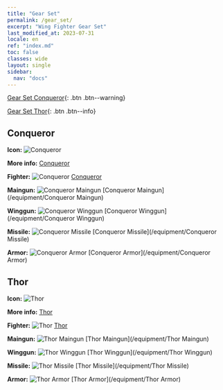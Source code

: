 ```yaml
---
title: "Gear Set"
permalink: /gear_set/
excerpt: "Wing Fighter Gear Set"
last_modified_at: 2023-07-31
locale: en
ref: "index.md"
toc: false
classes: wide
layout: single
sidebar:
  nav: "docs"
---
```


  [Gear Set Conqueror](/gear_set/Conqueror){: .btn .btn--warning}

  [Gear Set Thor](/gear_set/Thor){: .btn .btn--info}


## Conqueror

 **Icon:** ![Conqueror](/images/suit_icon_1_p.png) 

 **More info:** [Conqueror](/gear_set/Conqueror) 

 **Fighter:** ![Conqueror](/images/ship/fj_img101_p.png) [Conqueror](/fighter/Conqueror) 

 **Maingun:** ![Conqueror Maingun](/images/equipment/zhupao6_p.png) [Conqueror Maingun](/equipment/Conqueror Maingun) 

 **Winggun:** ![Conqueror Winggun](/images/equipment/fupao6_p.png) [Conqueror Winggun](/equipment/Conqueror Winggun) 

 **Missile:** ![Conqueror Missile](/images/equipment/daodan5_p.png) [Conqueror Missile](/equipment/Conqueror Missile) 

 **Armor:** ![Conqueror Armor](/images/equipment/zhuangjia6_p.png) [Conqueror Armor](/equipment/Conqueror Armor) 




## Thor

 **Icon:** ![Thor](/images/suit_icon_2_p.png) 

 **More info:** [Thor](/gear_set/Thor) 

 **Fighter:** ![Thor](/images/ship/fj_img102_p.png) [Thor](/fighter/Thor) 

 **Maingun:** ![Thor Maingun](/images/equipment/zhupao7_p.png) [Thor Maingun](/equipment/Thor Maingun) 

 **Winggun:** ![Thor Winggun](/images/equipment/fupao7_p.png) [Thor Winggun](/equipment/Thor Winggun) 

 **Missile:** ![Thor Missile](/images/equipment/daodan6_p.png) [Thor Missile](/equipment/Thor Missile) 

 **Armor:** ![Thor Armor](/images/equipment/zhuangjia7_p.png) [Thor Armor](/equipment/Thor Armor) 



